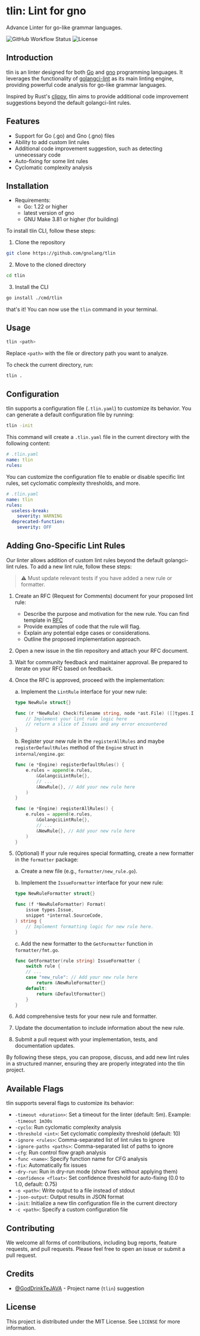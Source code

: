 # tlin: Lint for gno

Advance Linter for go-like grammar languages.

![GitHub Workflow Status](https://img.shields.io/github/workflow/status/gnolang/tlin/CI?label=build)
![License](https://img.shields.io/badge/License-MIT-blue.svg)

## Introduction

tlin is an linter designed for both [Go](https://go.dev/) and [gno](https://gno.land/) programming languages. It leverages the functionality of [golangci-lint](https://github.com/golangci/golangci-lint) as its main linting engine, providing powerful code analysis for go-like grammar languages.

Inspired by Rust's [clippy](https://github.com/rust-lang/rust-clippy), tlin aims to provide additional code improvement suggestions beyond the default golangci-lint rules.

## Features

- Support for Go (.go) and Gno (.gno) files
- Ability to add custom lint rules
- Additional code improvement suggestion, such as detecting unnecessary code
- Auto-fixing for some lint rules
- Cyclomatic complexity analysis

## Installation

- Requirements:
  - Go: 1.22 or higher
  - latest version of gno
  - GNU Make 3.81 or higher (for building)

To install tlin CLI, follow these steps:

1. Clone the repository

```bash
git clone https://github.com/gnolang/tlin
```

2. Move to the cloned directory

```bash
cd tlin
```

3. Install the CLI

```bash
go install ./cmd/tlin
```

that's it! You can now use the `tlin` command in your terminal.

## Usage

```bash
tlin <path>
```

Replace `<path>` with the file or directory path you want to analyze.

To check the current directory, run:

```bash
tlin .
```

## Configuration

tlin supports a configuration file (`.tlin.yaml`) to customize its behavior. You can generate a default configuration file by running:

```bash
tlin -init
```

This command will create a `.tlin.yaml` file in the current directory with the following content:

```yaml
# .tlin.yaml
name: tlin
rules:
```

You can customize the configuration file to enable or disable specific lint rules, set cyclomatic complexity thresholds, and more.

```yaml	
# .tlin.yaml
name: tlin
rules:
  useless-break:
    severity: WARNING
  deprecated-function:
    severity: OFF
```

## Adding Gno-Specific Lint Rules

Our linter allows addition of custom lint rules beyond the default golangci-lint rules. To add a new lint rule, follow these steps:

> ⚠️ Must update relevant tests if you have added a new rule or formatter.

1. Create an RFC (Request for Comments) document for your proposed lint rule:
   - Describe the purpose and motivation for the new rule. You can find template in [RFC](./docs/rfc/template.md)
   - Provide examples of code that the rule will flag.
   - Explain any potential edge cases or considerations.
   - Outline the proposed implementation approach.

2. Open a new issue in the tlin repository and attach your RFC document.

3. Wait for community feedback and maintainer approval. Be prepared to iterate on your RFC based on feedback.

4. Once the RFC is approved, proceed with the implementation:

   a. Implement the `LintRule` interface for your new rule:

   ```go
   type NewRule struct{}

   func (r *NewRule) Check(filename string, node *ast.File) ([]types.Issue, error) {
       // Implement your lint rule logic here
       // return a slice of Issues and any error encountered
   }
   ```

   b. Register your new rule in the `registerAllRules` and maybe `registerDefaultRules` method of the `Engine` struct in `internal/engine.go`:

   ```go
   func (e *Engine) registerDefaultRules() {
       e.rules = append(e.rules,
           &GolangciLintRule{},
           // ...
           &NewRule{}, // Add your new rule here
       )
   }
   ```

   ```go
   func (e *Engine) registerAllRules() {
       e.rules = append(e.rules,
           &GolangciLintRule{},
           // ...
           &NewRule{}, // Add your new rule here
       )
   }
   ```

5. (Optional) If your rule requires special formatting, create a new formatter in the `formatter` package:

   a. Create a new file (e.g., `formatter/new_rule.go`).

   b. Implement the `IssueFormatter` interface for your new rule:

   ```go
   type NewRuleFormatter struct{}

   func (f *NewRuleFormatter) Format(
       issue types.Issue,
       snippet *internal.SourceCode,
   ) string {
       // Implement formatting logic for new rule here.
   }
   ```

   c. Add the new formatter to the `GetFormatter` function in `formatter/fmt.go`.

   ```go
   func GetFormatter(rule string) IssueFormatter {
       switch rule {
       // ...
       case "new_rule": // Add your new rule here
           return &NewRuleFormatter{}
       default:
           return &DefaultFormatter{}
       }
   }
   ```

6. Add comprehensive tests for your new rule and formatter.

7. Update the documentation to include information about the new rule.

8. Submit a pull request with your implementation, tests, and documentation updates.

By following these steps, you can propose, discuss, and add new lint rules in a structured manner, ensuring they are properly integrated into the tlin project.

## Available Flags

tlin supports several flags to customize its behavior:

- `-timeout <duration>`: Set a timeout for the linter (default: 5m). Example: `-timeout 1m30s`
- `-cyclo`: Run cyclomatic complexity analysis
- `-threshold <int>`: Set cyclomatic complexity threshold (default: 10)
- `-ignore <rules>`: Comma-separated list of lint rules to ignore
- `-ignore-paths <paths>`: Comma-separated list of paths to ignore
- `-cfg`: Run control flow graph analysis
- `-func <name>`: Specify function name for CFG analysis
- `-fix`: Automatically fix issues
- `-dry-run`: Run in dry-run mode (show fixes without applying them)
- `-confidence <float>`: Set confidence threshold for auto-fixing (0.0 to 1.0, default: 0.75)
- `-o <path>`: Write output to a file instead of stdout
- `-json-output`: Output results in JSON format
- `-init`: Initialize a new tlin configuration file in the current directory
- `-c <path>`: Specify a custom configuration file

## Contributing

We welcome all forms of contributions, including bug reports, feature requests, and pull requests. Please feel free to open an issue or submit a pull request.

## Credits

- [@GodDrinkTeJAVA](https://github.com/GodDrinkTeJAVA) - Project name (`tlin`) suggestion

## License

This project is distributed under the MIT License. See `LICENSE` for more information.
